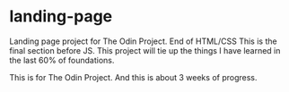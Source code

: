 # landing-page
Landing page project for The Odin Project. End of HTML/CSS
This is the final section before JS.
This project will tie up the things I have learned in the last 60% of foundations.

This is for The Odin Project. And this is about 3 weeks of progress.